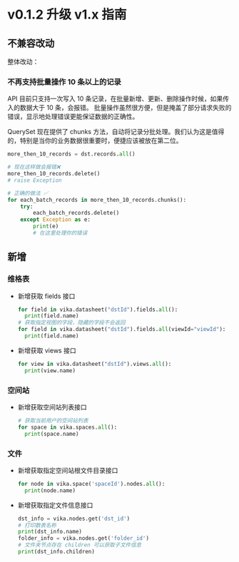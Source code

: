 # v0.1.2 升级 v1.x 指南

## 不兼容改动

整体改动：

### 不再支持批量操作 10 条以上的记录

API 目前只支持一次写入 10 条记录，在批量新增、更新、删除操作时候，如果传入的数据大于 10 条，会报错。 批量操作虽然很方便，但是掩盖了部分请求失败的错误，显示地处理错误更能保证数据的正确性。

QuerySet 现在提供了 chunks 方法，自动将记录分批处理。我们认为这是值得的，特别是当你的业务数据很重要时，便捷应该被放在第二位。

```python
more_then_10_records = dst.records.all()

# 现在这样做会报错❌
more_then_10_records.delete()
# raise Exception

# 正确的做法 ✅
for each_batch_records in more_then_10_records.chunks():
    try:
        each_batch_records.delete()
    except Exception as e:
        print(e)
        # 在这里处理你的错误
```

## 新增

### 维格表

+ 新增获取 fields 接口
  ```python
  for field in vika.datasheet("dstId").fields.all():
    print(field.name)
  # 获取指定视图的字段，隐藏的字段不会返回
  for field in vika.datasheet("dstId").fields.all(viewId="viewId"):
    print(field.name)
  ```
+ 新增获取 views 接口
  ```python
  for view in vika.datasheet("dstId").views.all():
    print(view.name)
  ```

### 空间站

+ 新增获取空间站列表接口
  ```python
  # 获取当前用户的空间站列表
  for space in vika.spaces.all():
    print(space.name)
  ```

### 文件

+ 新增获取指定空间站根文件目录接口
  ```python
  for node in vika.space('spaceId').nodes.all():
    print(node.name)
  ```

+ 新增获取指定文件信息接口
  ```python
  dst_info = vika.nodes.get('dst_id')
  # 打印数表名称
  print(dst_info.name)
  folder_info = vika.nodes.get('folder_id')
  # 文件夹节点存在 children 可以获取子文件信息
  print(dst_info.children)
  ```

